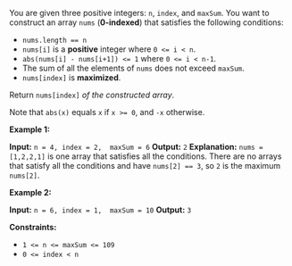 You are given three positive integers: `n`, `index`, and `maxSum`. You want to construct an array `nums` (**0-indexed**) that satisfies the following conditions:

-   `nums.length == n`
-   `nums[i]` is a **positive** integer where `0 <= i < n`.
-   `abs(nums[i] - nums[i+1]) <= 1` where `0 <= i < n-1`.
-   The sum of all the elements of `nums` does not exceed `maxSum`.
-   `nums[index]` is **maximized**.

Return `nums[index]` _of the constructed array_.

Note that `abs(x)` equals `x` if `x >= 0`, and `-x` otherwise.

**Example 1:**

**Input:** `n = 4, index = 2,  maxSum = 6`
**Output:** `2`
**Explanation:** `nums = [1,2,2,1]` is one array that satisfies all the conditions.
There are no arrays that satisfy all the conditions and have `nums[2] == 3`, so `2` is the maximum `nums[2]`.

**Example 2:**

**Input:** `n = 6, index = 1,  maxSum = 10`
**Output:** `3`

**Constraints:**

-   `1 <= n <= maxSum <= 109`
-   `0 <= index < n`